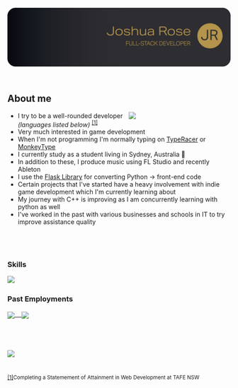 <html>
  <p>
    <a href="https://github.com/JoshuaDanielRose">
      <img align="center" src="https://github.com/JoshuaDanielRose/JoshuaDanielRose/blob/main/res/MAIN.jpg?raw=true"/>
    </a>
  </p>

  <br>
  
  <h2>About me</h2>
  <p>
    <a href="https://github.com/kittinan/spotify-github-profile">
      <img align="right" width="230px" src="https://spotify-github-profile.vercel.app/api/view?uid=q8hkj695x2mvn1uypwrtbvbge&cover_image=true&theme=default&bar_color=53b14f&bar_color_cover=true"/>
    </a>
  </p>
  <p width="20px">
    <ul>
      <li>I try to be a well-rounded developer <i>(languages listed below)</i> <sup><a href="#links">[1] </sup></a></li>
      <li>Very much interested in game development</li>
      <li>When I'm not programming I'm normally typing on <a href="https://play.typeracer.com/">TypeRacer</a> or <a href="https://monkeytype.com/">MonkeyType</a></li>
      <li>I currently study as a student living in Sydney, Australia 🦘</li>
      <li>In addition to these, I produce music using FL Studio and recently Ableton</li>
      <li>I use the <a href="https://flask.palletsprojects.com/en/2.1.x/">Flask Library</a> for converting Python → front-end code</li>
      <li>Certain projects that I've started have a heavy involvement with indie game development which I'm currently learning about</li>
      <li>My journey with C++ is improving as I am concurrently learning with python as well</li>
      <li>I've worked in the past with various businesses and schools in IT to try improve assistance quality</li>
    </ul>
  </p>
  <!-- 
          EMPTY BOX TO FILL SPACE BELOW 
          <img align="center" height="10px"></img>
  --->
  <h2>&nbsp</h2>

  <p>
    <p>
      <h3>Skills</h3>
      <img src="https://skillicons.dev/icons?i=vim,neovim,bash,py,html,css,js,react,figma,flask,powershell,vscode&theme=light"/>
    </p>
    <p>
      <h3 align="left">Past Employments</h3>
      <a href="https://www.bravurasolutions.com/australia/">
        <img 
          align="center" 
          height="65" 
          src="https://cpp-prod-seek-company-image-uploads.s3.ap-southeast-2.amazonaws.com/814426/logo/657ae531-bcca-11ea-86d1-e52bae5cc086.png"/>
      </a>
      <a href="https://centelon.com/">
        &nbsp&nbsp;
        <img align="center" height="80" src="https://res.cloudinary.com/crunchbase-production/image/upload/c_lpad,f_auto,q_auto:eco,dpr_1/cihaxvnkshd6s5flqmut"/>
      </a>
      <h2>&nbsp</h2>
    </p>
    <p>
      <img align="left" src="https://github-readme-stats.vercel.app/api?username=JoshuaDRose"/>
    </p>

  </p>
  <h2>&nbsp</h2>

  <p>
    <p id="fs-1"><sup><a href="#about-me">[1]</a>Completing a Statemement of Attainment in Web Development at TAFE NSW</sup></p>
  </p>
</html>

<!--

                                                                  𝗛𝗜𝗗𝗗𝗘𝗡 𝗘𝗟𝗘𝗠𝗘𝗡𝗧𝗦
                                            <p>
                                              <h2 align="left">Current Projects</h2>
                                              <a href="https://github.com/JoshuaDRose/framework/">
                                                <img 
                                                  align="center" 
                                                  src="https://github-readme-stats.vercel.app/api/pin/?username=JoshuaDRose&repo=framework"
                                                </img>
                                              </a>
                                            </p>
                                            <p> 
  <p id="fs-2"><sup><a href="#languages">[2] </a>I understand these are markup languages however I'm including them as they are worth noting</sup></p>
  <p id="fs-3"><sup><a href="#languages">[3] </a>I learned powershell throughout my late primary years as a student when messing around with computers</sup></p>
  </div>

                                            <p>
                                              <h2 align="left">Languages</h2>
                                              <ul>
                                                <li>python3</li>
                                                <li>css/html/rtf<sup><a href="#links"> [2]</a></sup></li>
                                                <li>powershell<sup><a href="#links"> [3]</a></sup></li>
                                              </ul>
                                            </p>







  <p>
    <a href="https://github.com/JoshuaDRose/github-readme-stats">
      <img 
        src="https://github-readme-stats.vercel.app/api/wakatime?username=JoshuaDanielRose&custom_title=Wakatime%20Statistics&layout=compact">
      </img>
    </a>
  </p>
--->
